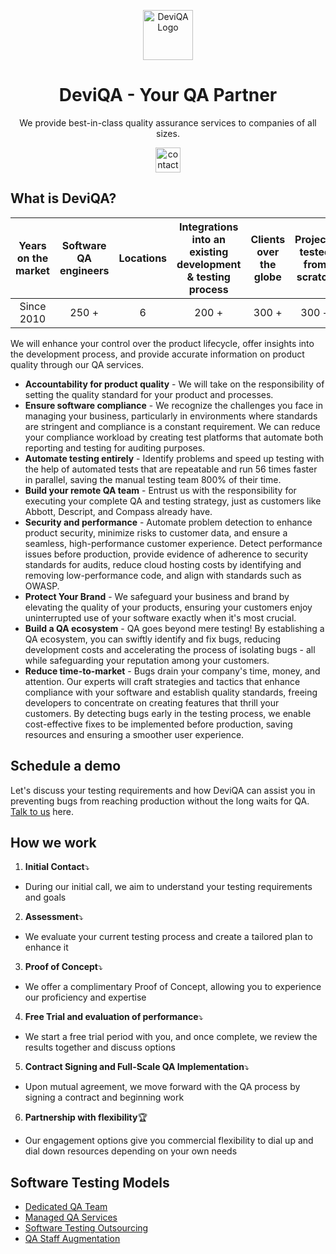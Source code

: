 <p align="center"><img alt="DeviQA Logo" src="https://www.deviqa.com/static/images/deviqa.png" height="80" /></p>

<h1 align="center">DeviQA - Your QA Partner</h1>

<p align="center">We provide best-in-class quality assurance services to companies of all sizes.</p>
<p align="center"><a href="https://www.deviqa.com/contact-us?from=github"><img alt="contact us" src="https://github.com/DeviQA/.github/assets/59980168/da143c0b-fc96-4236-befa-3b556e73f9b9" height="40"></a></p>

## What is DeviQA?
| Years on the market 	| Software QA engineers 	| Locations 	| Integrations into an existing development & testing process 	| Clients over the globe 	| Projects tested from scratch 	|
|:---:	|:---:	|:---:	|:---:	|:---:	|:---:	|
| Since 2010  | 250 + 	| 6 	| 200 + 	| 300 + 	| 300 + 	|

We will enhance your control over the product lifecycle, offer insights into the development process, and provide accurate information on product quality through our QA services. 

- **Accountability for product quality** - We will take on the responsibility of setting the quality standard for your product and processes. 
- **Ensure software compliance** - We recognize the challenges you face in managing your business, particularly in environments where standards are stringent and compliance is a constant requirement. We can reduce your compliance workload by creating test platforms that automate both reporting and testing for auditing purposes. 
- **Automate testing entirely** - Identify problems and speed up testing with the help of automated tests that are repeatable and run 56 times faster in parallel, saving the manual testing team 800% of their time. 
- **Build your remote QA team** - Entrust us with the responsibility for executing your complete QA and testing strategy, just as customers like Abbott, Descript, and Compass already have. 
- **Security and performance** - Automate problem detection to enhance product security, minimize risks to customer data, and ensure a seamless, high-performance customer experience. Detect performance issues before production, provide evidence of adherence to security standards for audits, reduce cloud hosting costs by identifying and removing low-performance code, and align with standards such as OWASP. 
- **Protect Your Brand** - We safeguard your business and brand by elevating the quality of your products, ensuring your customers enjoy uninterrupted use of your software exactly when it's most crucial.
- **Build a QA ecosystem** - QA goes beyond mere testing! By establishing a QA ecosystem, you can swiftly identify and fix bugs, reducing development costs and accelerating the process of isolating bugs - all while safeguarding your reputation among your customers.
- **Reduce time-to-market** - Bugs drain your company's time, money, and attention. Our experts will craft strategies and tactics that enhance compliance with your software and establish quality standards, freeing developers to concentrate on creating features that thrill your customers. By detecting bugs early in the testing process, we enable cost-effective fixes to be implemented before production, saving resources and ensuring a smoother user experience.

## Schedule a demo

Let's discuss your testing requirements and how DeviQA can assist you in preventing bugs from reaching production without the long waits for QA. [Talk to us](https://www.deviqa.com/contact-us) here.

## How we work

1. **Initial Contact**⤵️
  - During our initial call, we aim to understand your testing requirements and goals

2. **Assessment**⤵️
  - We evaluate your current testing process and create a tailored plan to enhance it

3.  **Proof of Concept**⤵️
  - We offer a complimentary Proof of Concept, allowing you to experience our proficiency and expertise

4.  **Free Trial and evaluation of performance**⤵️
  - We start a free trial period with you, and once complete, we review the results together and discuss options

5.  **Contract Signing and Full-Scale QA Implementation**⤵️
  - Upon mutual agreement, we move forward with the QA process by signing a contract and beginning work

6.  **Partnership with flexibility**🏆
  - Our engagement options give you commercial flexibility to dial up and dial down resources depending on your own needs

## Software Testing Models
- [Dedicated QA Team](https://www.deviqa.com/services/dedicated-qa-team/)
- [Managed QA Services](https://www.deviqa.com/services/managed-testing-services/)
- [Software Testing Outsourcing](https://www.deviqa.com/services/qa-outsourcing/)
- [QA Staff Augmentation](https://www.deviqa.com/services/software-testers-for-hire/)



